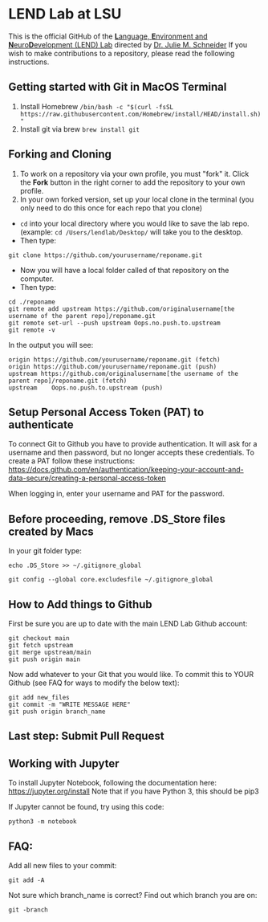 # LEND Lab at LSU

This is the official GitHub of the [**L**anguage, **E**nvironment and **N**euro**D**evelopment (LEND) Lab](https://juschnei.wixsite.com/lendlab) directed by [Dr. Julie M. Schneider](https://www.lsu.edu/hss/comd/faculty/schneider.php)
If you wish to make contributions to a repository, please read the following instructions.

## Getting started with Git in MacOS Terminal
1. Install Homebrew ```/bin/bash -c "$(curl -fsSL https://raw.githubusercontent.com/Homebrew/install/HEAD/install.sh)"```
2. Install git via brew ```brew install git```

## Forking and Cloning
1. To work on a repository via your own profile, you must "fork" it. Click the **Fork** button in the right corner to add the repository to your own profile.
2. In your own forked version, set up your local clone in the terminal (you only need to do this once for each repo that you clone)
- `cd` into your local directory where you would like to save the lab repo. (example: `cd /Users/lendlab/Desktop/` will take you to the desktop.
- Then type:
```
git clone https://github.com/yourusername/reponame.git
```
- Now you will have a local folder called of that repository on the computer.
- Then type:
```
cd ./reponame
git remote add upstream https://github.com/originalusername[the username of the parent repo]/reponame.git
git remote set-url --push upstream Oops.no.push.to.upstream
git remote -v
```
In the output you will see:
```
origin https://github.com/yourusername/reponame.git (fetch)
origin https://github.com/yourusername/reponame.git (push)
upstream https://github.com/originalusername[the username of the parent repo]/reponame.git (fetch)
upstream	Oops.no.push.to.upstream (push)
```
## Setup Personal Access Token (PAT) to authenticate
To connect Git to Github you have to provide authentication. It will ask for a username and then password, but no longer accepts these credentials. To create a PAT follow these instructions: https://docs.github.com/en/authentication/keeping-your-account-and-data-secure/creating-a-personal-access-token

When logging in, enter your username and PAT for the password.

## Before proceeding, remove .DS_Store files created by Macs
In your git folder type:
```
echo .DS_Store >> ~/.gitignore_global

git config --global core.excludesfile ~/.gitignore_global
```
## How to Add things to Github
First be sure you are up to date with the main LEND Lab Github account:
```
git checkout main
git fetch upstream
git merge upstream/main
git push origin main
```

Now add whatever to your Git that you would like. To commit this to YOUR Github (see FAQ for ways to modify the below text):
```
git add new_files
git commit -m "WRITE MESSAGE HERE"
git push origin branch_name
```
## Last step: Submit Pull Request

## Working with Jupyter
To install Jupyter Notebook, following the documentation here: https://jupyter.org/install
Note that if you have Python 3, this should be pip3

If Jupyter cannot be found, try using this code:
```
python3 -m notebook
```

## FAQ:
Add all new files to your commit:
```
git add -A
```

Not sure which branch_name is correct? Find out which branch you are on:
```
git -branch
```
